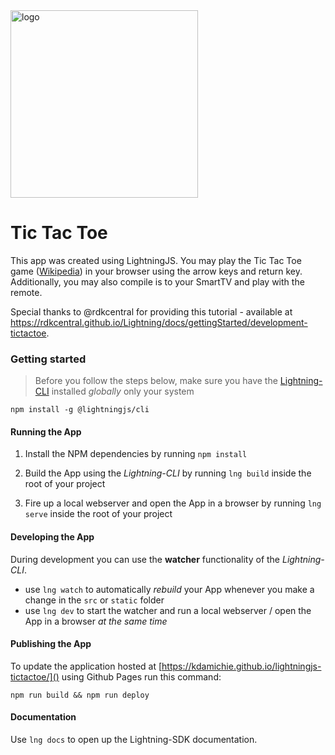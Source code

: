 <img src="https://github.com/rlebre/lightningjs-tictactoe/blob/main/public/images/sb-logo.png" alt="logo" width="300"/>

# Tic Tac Toe

This app was created using LightningJS. You may play the Tic Tac Toe game ([Wikipedia](https://en.wikipedia.org/wiki/Tic-tac-toe)) in your browser using the arrow keys and return key. Additionally, you may also compile is to your SmartTV and play with the remote.

Special thanks to @rdkcentral for providing this tutorial - available at https://rdkcentral.github.io/Lightning/docs/gettingStarted/development-tictactoe.

### Getting started

> Before you follow the steps below, make sure you have the
[Lightning-CLI](https://rdkcentral.github.io/Lightning-CLI/) installed _globally_ only your system

```
npm install -g @lightningjs/cli
```

#### Running the App

1. Install the NPM dependencies by running `npm install`

2. Build the App using the _Lightning-CLI_ by running `lng build` inside the root of your project

3. Fire up a local webserver and open the App in a browser by running `lng serve` inside the root of your project

#### Developing the App

During development you can use the **watcher** functionality of the _Lightning-CLI_.

- use `lng watch` to automatically _rebuild_ your App whenever you make a change in the `src` or  `static` folder
- use `lng dev` to start the watcher and run a local webserver / open the App in a browser _at the same time_

#### Publishing the App

To update the application hosted at [https://kdamichie.github.io/lightningjs-tictactoe/]() using Github Pages
run this command:

```
npm run build && npm run deploy
```

#### Documentation

Use `lng docs` to open up the Lightning-SDK documentation.
